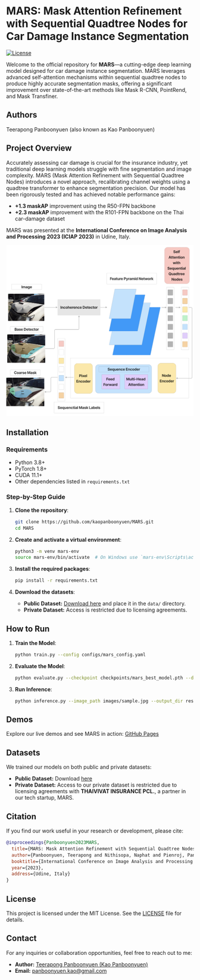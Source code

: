 # MARS: Mask Attention Refinement with Sequential Quadtree Nodes for Car Damage Instance Segmentation

[![License](https://img.shields.io/badge/license-MIT-blue.svg)](LICENSE)

Welcome to the official repository for **MARS**—a cutting-edge deep learning model designed for car damage instance segmentation. MARS leverages advanced self-attention mechanisms within sequential quadtree nodes to produce highly accurate segmentation masks, offering a significant improvement over state-of-the-art methods like Mask R-CNN, PointRend, and Mask Transfiner.

## Authors
Teerapong Panboonyuen (also known as Kao Panboonyuen)

## Project Overview

Accurately assessing car damage is crucial for the insurance industry, yet traditional deep learning models struggle with fine segmentation and image complexity. MARS (Mask Attention Refinement with Sequential Quadtree Nodes) introduces a novel approach, recalibrating channel weights using a quadtree transformer to enhance segmentation precision. Our model has been rigorously tested and has achieved notable performance gains:

- **+1.3 maskAP** improvement using the R50-FPN backbone
- **+2.3 maskAP** improvement with the R101-FPN backbone on the Thai car-damage dataset

MARS was presented at the **International Conference on Image Analysis and Processing 2023 (ICIAP 2023)** in Udine, Italy.

![](img/featured.png)

## Installation

### Requirements

- Python 3.8+
- PyTorch 1.8+
- CUDA 11.1+
- Other dependencies listed in `requirements.txt`

### Step-by-Step Guide

1. **Clone the repository**:
   ```bash
   git clone https://github.com/kaopanboonyuen/MARS.git
   cd MARS
   ```

2. **Create and activate a virtual environment**:
   ```bash
   python3 -m venv mars-env
   source mars-env/bin/activate  # On Windows use `mars-env\Scripts\activate`
   ```

3. **Install the required packages**:
   ```bash
   pip install -r requirements.txt
   ```

4. **Download the datasets**:
   - **Public Dataset:** [Download here](https://drive.google.com/file/d/1bbyqVCKZX5Ur5Zg-uKj0jD0maWAVeOLx/view) and place it in the `data/` directory.
   - **Private Dataset:** Access is restricted due to licensing agreements.

## How to Run

1. **Train the Model**:
   ```bash
   python train.py --config configs/mars_config.yaml
   ```

2. **Evaluate the Model**:
   ```bash
   python evaluate.py --checkpoint checkpoints/mars_best_model.pth --data data/test/
   ```

3. **Run Inference**:
   ```bash
   python inference.py --image_path images/sample.jpg --output_dir results/
   ```

## Demos

Explore our live demos and see MARS in action: [GitHub Pages](https://kaopanboonyuen.github.io/MARS)

## Datasets

We trained our models on both public and private datasets:

- **Public Dataset:** Download [here](https://drive.google.com/file/d/1bbyqVCKZX5Ur5Zg-uKj0jD0maWAVeOLx/view)
- **Private Dataset:** Access to our private dataset is restricted due to licensing agreements with **THAIVIVAT INSURANCE PCL.**, a partner in our tech startup, MARS.

## Citation

If you find our work useful in your research or development, please cite:

```bibtex
@inproceedings{Panboonyuen2023MARS,
  title={MARS: Mask Attention Refinement with Sequential Quadtree Nodes for Car Damage Instance Segmentation},
  author={Panboonyuen, Teerapong and Nithisopa, Naphat and Pienroj, Panin and Jirachuphun, Laphonchai and Watthanasirikrit, Chaiwasut and Pornwiriyakul, Naruepon},
  booktitle={International Conference on Image Analysis and Processing (ICIAP 2023)},
  year={2023},
  address={Udine, Italy}
}
```

## License

This project is licensed under the MIT License. See the [LICENSE](LICENSE) file for details.

## Contact

For any inquiries or collaboration opportunities, feel free to reach out to me:

- **Author:** [Teerapong Panboonyuen (Kao Panboonyuen)](https://kaopanboonyuen.github.io)
- **Email:** panboonyuen.kao@gmail.com